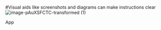 #Visual aids like screenshots and diagrams can make instructions clear
![image-pAuXSFCTC-transformed (1)](https://github.com/SankeerthiTade/Dingu/assets/144417542/abae0dd0-2b4d-46b1-90df-8e6ef4d2fc2c)



App
